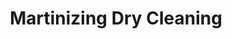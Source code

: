 ---
title: "Martinizing Dry Cleaning"
url: /quito/martinizing-dry-cleaning-gonzalo-zaldumbide/
shop: lavandería
---